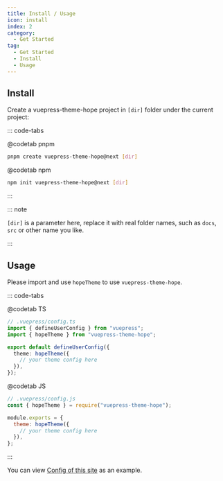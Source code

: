 ```yaml
---
title: Install / Usage
icon: install
index: 2
category:
  - Get Started
tag:
  - Get Started
  - Install
  - Usage
---
```


## Install

Create a vuepress-theme-hope project in `[dir]` folder under the current project:

::: code-tabs

@codetab pnpm

```bash
pnpm create vuepress-theme-hope@next [dir]
```

@codetab npm

```bash
npm init vuepress-theme-hope@next [dir]
```

:::

::: note

`[dir]` is a parameter here, replace it with real folder names, such as `docs`, `src` or other name you like.

:::

## Usage

Please import and use `hopeTheme` to use `vuepress-theme-hope`.

::: code-tabs

@codetab TS

```ts
// .vuepress/config.ts
import { defineUserConfig } from "vuepress";
import { hopeTheme } from "vuepress-theme-hope";

export default defineUserConfig({
  theme: hopeTheme({
    // your theme config here
  }),
});
```

@codetab JS

```js
// .vuepress/config.js
const { hopeTheme } = require("vuepress-theme-hope");

module.exports = {
  theme: hopeTheme({
    // your theme config here
  }),
};
```

:::

You can view [Config of this site][docs-config] as an example.

[docs-config]: https://github.com/vuepress-theme-hope/vuepress-theme-hope/blob/main/docs/theme/src/.vuepress/config.ts
